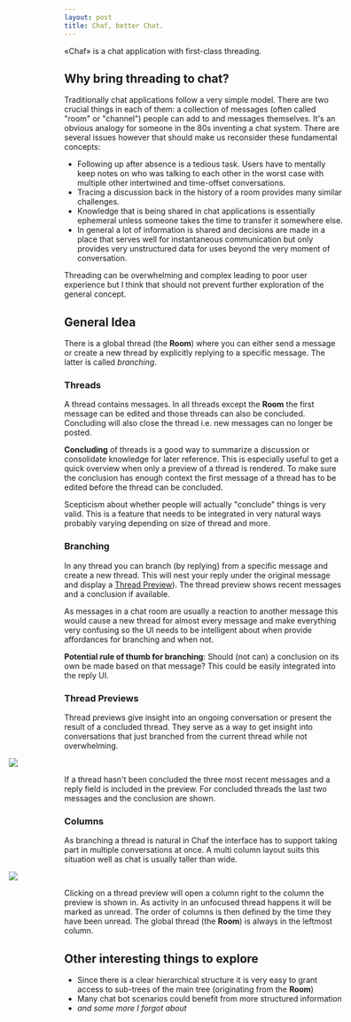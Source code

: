 ```yaml
---
layout: post
title: Chaf, better Chat.
---
```

&laquo;Chaf&raquo; is a chat application with first-class threading.

## Why bring threading to chat?

Traditionally chat applications follow a very simple model. There are
two crucial things in each of them: a collection of messages (often
called "room" or "channel") people can add to and messages themselves.
It's an obvious analogy for someone in the 80s inventing a chat
system. There are several issues however that should make us
reconsider these fundamental concepts:

- Following up after absence is a tedious task. Users have to mentally
  keep notes on who was talking to each other in the worst case with
  multiple other intertwined and time-offset conversations.
- Tracing a discussion back in the history of a room provides
  many similar challenges.
- Knowledge that is being shared in chat applications is essentially
  ephemeral unless someone takes the time to transfer it somewhere
  else.
- In general a lot of information is shared and decisions are made in
  a place that serves well for instantaneous communication but only
  provides very unstructured data for uses beyond the very moment of
  conversation.

Threading can be overwhelming and complex leading to poor user
experience but I think that should not prevent further exploration of
the general concept.

## General Idea

There is a global thread (the **Room**) where you can either send a
message or create a new thread by explicitly replying to a specific
message. The latter is called *branching*.

### Threads

A thread contains messages. In all threads except the **Room** the first message
can be edited and those threads can also be concluded. Concluding will also
close the thread i.e. new messages can no longer be posted.

**Concluding** of threads is a good way to summarize a discussion or
consolidate knowledge for later reference. This is especially useful
to get a quick overview when only a preview of a thread is
rendered. To make sure the conclusion has enough context the first
message of a thread has to be edited before the thread can be
concluded.

<aside>Scepticism about whether people will actually "conclude" things
is very valid.  This is a feature that needs to be integrated in very
natural ways probably varying depending on size of thread and
more.</aside>

### Branching

In any thread you can branch (by replying) from a specific message and
create a new thread.  This will nest your reply under the original
message and display a [Thread Preview](#thread-previews)). The thread
preview shows recent messages and a conclusion if available.

As messages in a chat room are usually a reaction to another message
this would cause a new thread for almost every message and make
everything very confusing so the UI needs to be intelligent about
when provide affordances for branching and when not.

**Potential rule of thumb for branching**: Should (not can) a
conclusion on its own be made based on that message?  This could be
easily integrated into the reply UI.

### Thread Previews

Thread previews give insight into an ongoing conversation or present
the result of a concluded thread. They serve as a way to get insight
into conversations that just branched from the current thread while
not overwhelming.

<figure style="margin: 0 -100px">
<img src='/images/threads.png'>
</figure>

If a thread hasn't been concluded the three most recent messages and a
reply field is included in the preview. For concluded threads the last
two messages and the conclusion are shown.

### Columns

As branching a thread is natural in Chaf the interface has to support
taking part in multiple conversations at once. A multi column layout
suits this situation well as chat is usually taller than wide.

<figure style="margin: 0 -100px">
<img src='/images/multi-column.png'>
</figure>

Clicking on a thread preview will open a column right to the column the preview
is shown in. As activity in an unfocused thread happens it will be marked as
unread. The order of columns is then defined by the time they have been
unread. The global thread (the **Room**) is always in the leftmost column.

## Other interesting things to explore

- Since there is a clear hierarchical structure it is very easy to
  grant access to sub-trees of the main tree (originating from the **Room**)
- Many chat bot scenarios could benefit from more structured information
- *and some more I forgot about*
